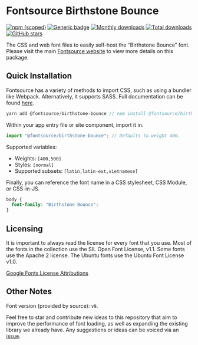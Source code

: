 # Fontsource Birthstone Bounce

[![npm (scoped)](https://img.shields.io/npm/v/@fontsource/birthstone-bounce?color=brightgreen)](https://www.npmjs.com/package/@fontsource/birthstone-bounce) [![Generic badge](https://img.shields.io/badge/fontsource-passing-brightgreen)](https://github.com/fontsource/fontsource) [![Monthly downloads](https://badgen.net/npm/dm/@fontsource/birthstone-bounce)](https://github.com/fontsource/fontsource) [![Total downloads](https://badgen.net/npm/dt/@fontsource/birthstone-bounce)](https://github.com/fontsource/fontsource) [![GitHub stars](https://img.shields.io/github/stars/fontsource/fontsource.svg?style=social&label=Star)](https://github.com/fontsource/fontsource/stargazers)

The CSS and web font files to easily self-host the “Birthstone Bounce” font. Please visit the main [Fontsource website](https://fontsource.org/fonts/birthstone-bounce) to view more details on this package.

## Quick Installation

Fontsource has a variety of methods to import CSS, such as using a bundler like Webpack. Alternatively, it supports SASS. Full documentation can be found [here](https://fontsource.org/docs/introduction).

```javascript
yarn add @fontsource/birthstone-bounce // npm install @fontsource/birthstone-bounce
```

Within your app entry file or site component, import it in.

```javascript
import "@fontsource/birthstone-bounce"; // Defaults to weight 400.
```

Supported variables:

- Weights: `[400,500]`
- Styles: `[normal]`
- Supported subsets: `[latin,latin-ext,vietnamese]`

Finally, you can reference the font name in a CSS stylesheet, CSS Module, or CSS-in-JS.

```css
body {
  font-family: "Birthstone Bounce";
}
```



## Licensing

It is important to always read the license for every font that you use.
Most of the fonts in the collection use the SIL Open Font License, v1.1. Some fonts use the Apache 2 license. The Ubuntu fonts use the Ubuntu Font License v1.0.

[Google Fonts License Attributions](https://fonts.google.com/attribution)

## Other Notes

Font version (provided by source): `v9`.

Feel free to star and contribute new ideas to this repository that aim to improve the performance of font loading, as well as expanding the existing library we already have. Any suggestions or ideas can be voiced via an [issue](https://github.com/fontsource/fontsource/issues).
